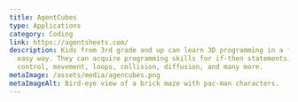 ```yaml
---
title: AgentCubes
type: Applications
category: Coding
link: https://agentsheets.com/
description: Kids from 3rd grade and up can learn 3D programming in a fun and
  easy way. They can acquire programming skills for if-then statements, cursor
  control, movement, loops, collision, diffusion, and many more.
metaImage: /assets/media/agencubes.png
metaImageAlt: Bird-eye view of a brick maze with pac-man characters.
---
```

